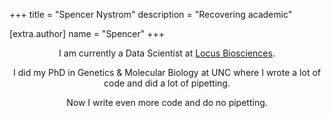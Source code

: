 +++
title = "Spencer Nystrom"
description = "Recovering academic"

[extra.author]
name = "Spencer"
+++

<center>

I am currently a Data Scientist at [Locus Biosciences](https://www.locus-bio.com/). 

I did my PhD in Genetics & Molecular Biology at UNC where I wrote a lot of code and did a lot of pipetting. 

Now I write even more code and do no pipetting.


</center>
